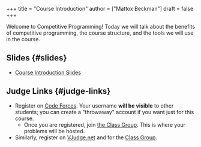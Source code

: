 +++
title = "Course Introduction"
author = ["Mattox Beckman"]
draft = false
+++

Welcome to Competitive Programming!  Today we will talk about the benefits of competitive programming, the course structure, and the tools we will
use in the course.


## Slides {#slides}

-   [Course Introduction Slides](/slides/course-introduction.pdf)


## Judge Links {#judge-links}

-   Register on [Code Forces](https://codeforces.com).  Your username **will be visible** to other students; you can create a "throwaway"
    account if you want just for this course.
    -   Once you are registered, join [the Class Group](https://codeforces.com/group/C1FCILxvRp/contests).  This is where your problems
        will be hosted.
-   Similarly, register on [VJudge.net](https://vjudge.net) and for the [Class Group](https://vjudge.net/group/uiuc-cs491-sp23).
